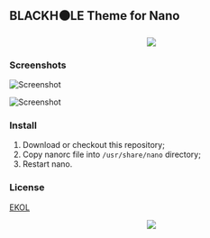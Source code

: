 ## BLACKH⚫LE Theme for Nano

<p align="center"><a href="#readme"><img src="https://gh.kaos.st/blackhole.jpg"/></a></p>

### Screenshots

![Screenshot](https://gh.kaos.st/blackhole-nano-1.png)

![Screenshot](https://gh.kaos.st/blackhole-nano-2.png)

### Install

1. Download or checkout this repository;
2. Copy nanorc file into `/usr/share/nano` directory;
3. Restart nano.

### License

[EKOL](https://essentialkaos.com/ekol)

<p align="center"><a href="https://essentialkaos.com"><img src="https://gh.kaos.st/ekgh.svg"/></a></p>
